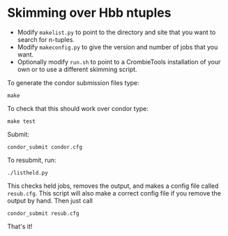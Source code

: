 # Skimming over Hbb ntuples

- Modify `makelist.py` to point to the directory and site that you want to search for n-tuples.
- Modify `makeconfig.py` to give the version and number of jobs that you want.
- Optionally modify `run.sh` to point to a CrombieTools installation of your own or to use a different skimming script.

To generate the condor submission files type:

```
make
```

To check that this should work over condor type:

```
make test
```

Submit:

```
condor_submit condor.cfg
```

To resubmit, run:

```
./listheld.py
```

This checks held jobs, removes the output, and makes a config file called `resub.cfg`.
This script will also make a correct config file if you remove the output by hand.
Then just call

```
condor_submit resub.cfg
```

That's it!
